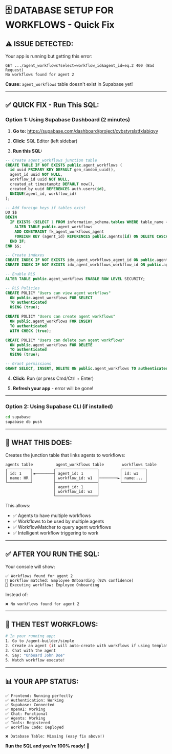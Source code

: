 # 🗄️ DATABASE SETUP FOR WORKFLOWS - Quick Fix

## ⚠️ **ISSUE DETECTED:**

Your app is running but getting this error:
```
GET .../agent_workflows?select=workflow_id&agent_id=eq.2 400 (Bad Request)
No workflows found for agent 2
```

**Cause:** `agent_workflows` table doesn't exist in Supabase yet!

---

## ✅ **QUICK FIX - Run This SQL:**

### **Option 1: Using Supabase Dashboard** (2 minutes)

1. **Go to:** https://supabase.com/dashboard/project/cybstyrslstfxlabiqyy

2. **Click:** SQL Editor (left sidebar)

3. **Run this SQL:**

```sql
-- Create agent_workflows junction table
CREATE TABLE IF NOT EXISTS public.agent_workflows (
  id uuid PRIMARY KEY DEFAULT gen_random_uuid(),
  agent_id uuid NOT NULL,
  workflow_id uuid NOT NULL,
  created_at timestamptz DEFAULT now(),
  created_by uuid REFERENCES auth.users(id),
  UNIQUE(agent_id, workflow_id)
);

-- Add foreign keys if tables exist
DO $$ 
BEGIN
  IF EXISTS (SELECT 1 FROM information_schema.tables WHERE table_name = 'agents') THEN
    ALTER TABLE public.agent_workflows 
    ADD CONSTRAINT fk_agent_workflows_agent 
    FOREIGN KEY (agent_id) REFERENCES public.agents(id) ON DELETE CASCADE;
  END IF;
END $$;

-- Create indexes
CREATE INDEX IF NOT EXISTS idx_agent_workflows_agent_id ON public.agent_workflows(agent_id);
CREATE INDEX IF NOT EXISTS idx_agent_workflows_workflow_id ON public.agent_workflows(workflow_id);

-- Enable RLS
ALTER TABLE public.agent_workflows ENABLE ROW LEVEL SECURITY;

-- RLS Policies
CREATE POLICY "Users can view agent workflows"
  ON public.agent_workflows FOR SELECT
  TO authenticated
  USING (true);

CREATE POLICY "Users can create agent workflows"
  ON public.agent_workflows FOR INSERT
  TO authenticated
  WITH CHECK (true);

CREATE POLICY "Users can delete own agent workflows"
  ON public.agent_workflows FOR DELETE
  TO authenticated
  USING (true);

-- Grant permissions
GRANT SELECT, INSERT, DELETE ON public.agent_workflows TO authenticated;
```

4. **Click:** Run (or press Cmd/Ctrl + Enter)

5. **Refresh your app** - error will be gone!

---

### **Option 2: Using Supabase CLI** (if installed)

```bash
cd supabase
supabase db push
```

---

## 🎯 **WHAT THIS DOES:**

Creates the junction table that links agents to workflows:

```
agents table          agent_workflows table        workflows table
┌──────────┐         ┌──────────────────┐         ┌──────────┐
│ id: 1    │◄────────┤ agent_id: 1      │         │ id: w1   │
│ name: HR │         │ workflow_id: w1  │────────►│ name:... │
└──────────┘         ├──────────────────┤         └──────────┘
                     │ agent_id: 1      │
                     │ workflow_id: w2  │
                     └──────────────────┘
```

This allows:
- ✅ Agents to have multiple workflows
- ✅ Workflows to be used by multiple agents
- ✅ WorkflowMatcher to query agent workflows
- ✅ Intelligent workflow triggering to work

---

## ✅ **AFTER YOU RUN THE SQL:**

Your console will show:
```
✅ Workflows found for agent 2
🎯 Workflow matched: Employee Onboarding (92% confidence)
🚀 Executing workflow: Employee Onboarding
```

Instead of:
```
❌ No workflows found for agent 2
```

---

## 🚀 **THEN TEST WORKFLOWS:**

```bash
# In your running app:
1. Go to /agent-builder/simple
2. Create an agent (it will auto-create with workflows if using template)
3. Chat with the agent
4. Say: "Onboard John Doe"
5. Watch workflow execute!
```

---

## 📊 **YOUR APP STATUS:**

```
✅ Frontend: Running perfectly
✅ Authentication: Working
✅ Supabase: Connected
✅ OpenAI: Working
✅ Chat: Functional
✅ Agents: Working
✅ Tools: Registered
✅ Workflow Code: Deployed

❌ Database Table: Missing (easy fix above!)
```

**Run the SQL and you're 100% ready!** 🎊

